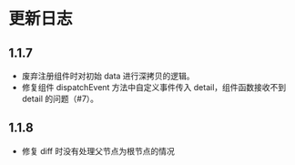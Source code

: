 # 更新日志

## 1.1.7

* 废弃注册组件时对初始 data 进行深拷贝的逻辑。
* 修复组件 dispatchEvent 方法中自定义事件传入 detail，组件函数接收不到 detail 的问题（#7）。

## 1.1.8

* 修复 diff 时没有处理父节点为根节点的情况
